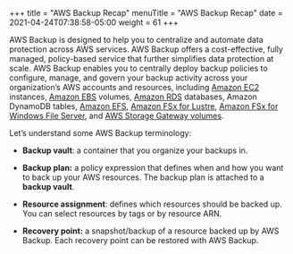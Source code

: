 +++
title = "AWS Backup Recap"
menuTitle = "AWS Backup Recap"
date = 2021-04-24T07:38:58-05:00
weight = 61
+++



AWS Backup is designed to help you to centralize and automate data
protection across AWS services. AWS Backup offers a cost-effective,
fully managed, policy-based service that further simplifies data
protection at scale. AWS Backup enables you to centrally deploy backup
policies to configure, manage, and govern your backup activity across
your organization’s AWS accounts and resources, including [Amazon
EC2](https://aws.amazon.com/ec2/) instances, [Amazon
EBS](https://aws.amazon.com/ebs) volumes, [Amazon
RDS](https://aws.amazon.com/rds/) databases, Amazon DynamoDB tables,
[Amazon EFS](https://aws.amazon.com/efs/), [Amazon FSx for
Lustre](https://aws.amazon.com/fsx/lustre/), [Amazon FSx for Windows
File Server](https://aws.amazon.com/fsx/windows/), and [AWS Storage
Gateway volumes](https://aws.amazon.com/storagegateway/volume/).

Let’s understand some AWS Backup terminology:

-   **Backup vault**: a container that you organize your backups in.

-   **Backup plan:** a policy expression that defines when and how you
    want to back up your AWS resources. The backup plan is attached to a
    **backup vault**.

-   **Resource assignment**: defines which resources should be backed
    up. You can select resources by tags or by resource ARN.

-   **Recovery point:** a snapshot/backup of a resource backed up by AWS
    Backup. Each recovery point can be restored with AWS Backup.
